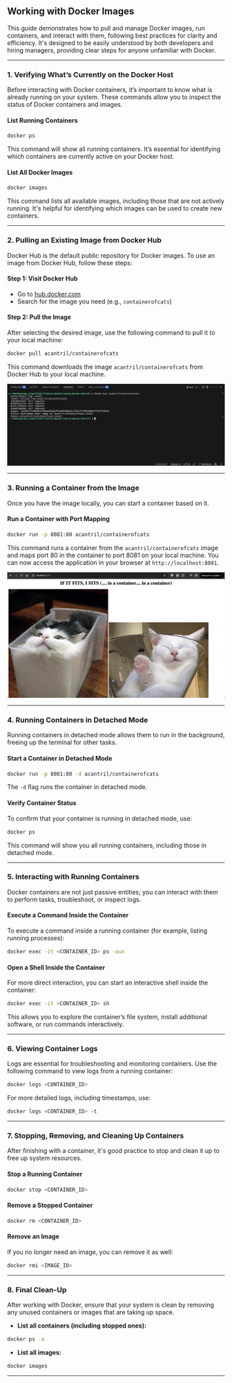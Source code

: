 ## Working with Docker Images

This guide demonstrates how to pull and manage Docker images, run containers, and interact with them, following best practices for clarity and efficiency. It's designed to be easily understood by both developers and hiring managers, providing clear steps for anyone unfamiliar with Docker.

---

### 1. Verifying What’s Currently on the Docker Host

Before interacting with Docker containers, it’s important to know what is already running on your system. These commands allow you to inspect the status of Docker containers and images.

#### List Running Containers

```bash
docker ps
```

This command will show all running containers. It’s essential for identifying which containers are currently active on your Docker host.

#### List All Docker Images

```bash
docker images
```

This command lists all available images, including those that are not actively running. It's helpful for identifying which images can be used to create new containers.

---

### 2. Pulling an Existing Image from Docker Hub

Docker Hub is the default public repository for Docker images. To use an image from Docker Hub, follow these steps:

#### Step 1: Visit Docker Hub

- Go to [hub.docker.com](https://hub.docker.com/)
- Search for the image you need (e.g., `containerofcats`)

#### Step 2: Pull the Image

After selecting the desired image, use the following command to pull it to your local machine:

```bash
docker pull acantril/containerofcats
```

This command downloads the image `acantril/containerofcats` from Docker Hub to your local machine.

![Image Pull](https://github.com/JThomas404/docker-course-adrian-cantrill/raw/main/images/pulled_docker_image.png)

---

### 3. Running a Container from the Image

Once you have the image locally, you can start a container based on it.

#### Run a Container with Port Mapping

```bash
docker run -p 8081:80 acantril/containerofcats
```

This command runs a container from the `acantril/containerofcats` image and maps port 80 in the container to port 8081 on your local machine. You can now access the application in your browser at `http://localhost:8081`.

![Container Running](https://github.com/JThomas404/docker-course-adrian-cantrill/raw/main/images/container_of_cats.png)

---

### 4. Running Containers in Detached Mode

Running containers in detached mode allows them to run in the background, freeing up the terminal for other tasks.

#### Start a Container in Detached Mode

```bash
docker run -p 8081:80 -d acantril/containerofcats
```

The `-d` flag runs the container in detached mode.

#### Verify Container Status

To confirm that your container is running in detached mode, use:

```bash
docker ps
```

This command will show you all running containers, including those in detached mode.

---

### 5. Interacting with Running Containers

Docker containers are not just passive entities; you can interact with them to perform tasks, troubleshoot, or inspect logs.

#### Execute a Command Inside the Container

To execute a command inside a running container (for example, listing running processes):

```bash
docker exec -it <CONTAINER_ID> ps -aux
```

#### Open a Shell Inside the Container

For more direct interaction, you can start an interactive shell inside the container:

```bash
docker exec -it <CONTAINER_ID> sh
```

This allows you to explore the container’s file system, install additional software, or run commands interactively.

---

### 6. Viewing Container Logs

Logs are essential for troubleshooting and monitoring containers. Use the following command to view logs from a running container:

```bash
docker logs <CONTAINER_ID>
```

For more detailed logs, including timestamps, use:

```bash
docker logs <CONTAINER_ID> -t
```

---

### 7. Stopping, Removing, and Cleaning Up Containers

After finishing with a container, it's good practice to stop and clean it up to free up system resources.

#### Stop a Running Container

```bash
docker stop <CONTAINER_ID>
```

#### Remove a Stopped Container

```bash
docker rm <CONTAINER_ID>
```

#### Remove an Image

If you no longer need an image, you can remove it as well:

```bash
docker rmi <IMAGE_ID>
```

---

### 8. Final Clean-Up

After working with Docker, ensure that your system is clean by removing any unused containers or images that are taking up space.

- **List all containers (including stopped ones):**

```bash
docker ps -a
```

- **List all images:**

```bash
docker images
```

---